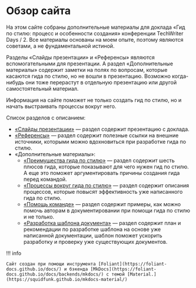 # Обзор сайта

На этом сайте собраны дополнительные материалы для доклада «Гид по стилю: процесс и особенности создания» конференции TechWriter Days / 2.
Все материалы основаны на моем опыте, поэтому являются советами, а не фундаментальной истиной.

Разделы «Слайды презентации» и «Референсы» являются вспомогательными для презентации.
А раздел «Дополнительные материалы» содержит заметки на полях по вопросам, которые касаются гида по стилю, но не вошли в презентацию.
Возможно когда-нибудь они тоже перерастут в отдельную презентацию или другой самостоятельный материал.

Информация на сайте поможет не только создать гид по стилю, но и начать выстраивать процессы вокруг него.

Список разделов с описанием:

- [«Слайды презентации»](../slides) — раздел содержит презентацию с доклада.
- [«Референсы»](../references) — раздел содержит полезные ссылки на внешние источники, которыми можно вдохновиться при разработке гида по стилю.
- «Дополнительные материалы»:
    - [«Преимущества гида по стилю»](../advantages) — раздел содержит шесть плюсов гида, которые показывают для чего нужен гид по стилю. А еще это поможет аргументировать причины создания гида перед командой.
    - [«Процессы вокруг гида по стилю»](../processes) — раздел содержит описания процессов, которые повысят эффективность уже написанного гида по стилю.
    - [«Помощь команде»](../helping) — раздел содержит примеры, как можно помочь авторам в документировании при помощи гида по стилю и не только.
    - [«Разработка шаблона документа»](../template) — раздел содержит план и рекомендации по разработке шаблона на основе уже написанной документации, шаблон поможет ускорить разработку и проверку уже существующих документов.

!!! info

    Сайт создан при помощи инструмента [Foliant](https://foliant-docs.github.io/docs/) и бэкенда [MkDocs](https://foliant-docs.github.io/docs/backends/mkdocs/) с темой [Material.](https://squidfunk.github.io/mkdocs-material/)
